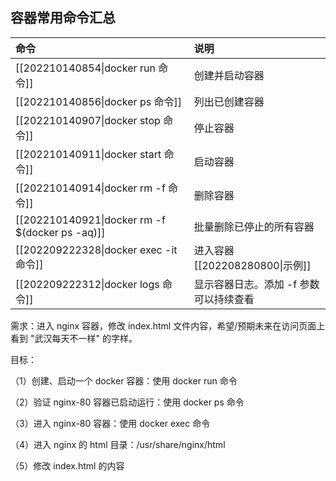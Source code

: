 ## 容器常用命令汇总

| 命令 | 说明 |
| :- | :- |
| [[202210140854\|docker run 命令]] | 创建并启动容器 |
| [[202210140856\|docker ps 命令]] | 列出已创建容器 |
| [[202210140907\|docker stop 命令]] | 停止容器 |
| [[202210140911\|docker start 命令]] |  启动容器 |
| [[202210140914\|docker rm -f 命令]]|  删除容器 |
| [[202210140921\|docker rm -f $(docker ps -aq)]] |  批量删除已停止的所有容器 |
| [[202209222328\|docker exec -it 命令]] |  进入容器 [[202208280800\|示例]] |
| [[202209222312\|docker logs 命令]]| 显示容器日志。添加 -f 参数可以持续查看 |

需求：进入 nginx 容器，修改 index.html 文件内容，希望/预期未来在访问页面上看到 "武汉每天不一样" 的字样。

目标：

（1）创建、启动一个 docker 容器：使用 docker run 命令

（2）验证 nginx-80 容器已启动运行：使用 docker ps 命令

（3）进入 nginx-80 容器：使用 docker exec 命令

（4）进入 nginx 的 html 目录：/usr/share/nginx/html

（5）修改 index.html 的内容




